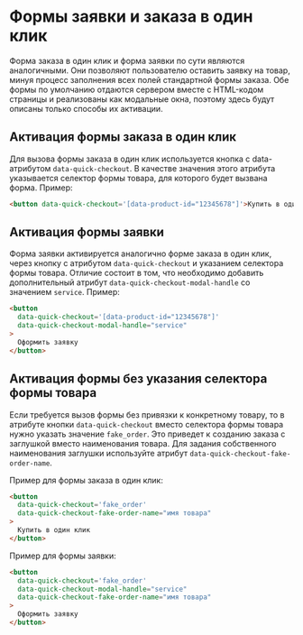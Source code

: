 # Формы заявки и заказа в один клик

Форма заказа в один клик и форма заявки по сути являются аналогичными. Они позволяют пользователю оставить заявку на товар, минуя процесс заполнения всех полей стандартной формы заказа. Обе формы по умолчанию отдаются сервером вместе с HTML-кодом страницы и реализованы как модальные окна, поэтому здесь будут описаны только способы их активации.

## Активация формы заказа в один клик

Для вызова формы заказа в один клик используется кнопка с data-атрибутом `data-quick-checkout`. В качестве значения этого атрибута указывается селектор формы товара, для которого будет вызвана форма. Пример:

```html
<button data-quick-checkout='[data-product-id="12345678"]'>Купить в один клик</button>
```

## Активация формы заявки

Форма заявки активируется аналогично форме заказа в один клик, через кнопку с атрибутом `data-quick-checkout` и указанием селектора формы товара. Отличие состоит в том, что необходимо добавить дополнительный атрибут `data-quick-checkout-modal-handle` со значением `service`. Пример:

```html
<button
  data-quick-checkout='[data-product-id="12345678"]'
  data-quick-checkout-modal-handle="service"
>
  Оформить заявку
</button>
```

## Активация формы без указания селектора формы товара

Если требуется вызов формы без привязки к конкретному товару, то в атрибуте кнопки `data-quick-checkout` вместо селектора формы товара нужно указать значение `fake_order`. Это приведет к созданию заказа с заглушкой вместо наименования товара. Для задания собственного наименования заглушки используйте атрибут `data-quick-checkout-fake-order-name`.

Пример для формы заказа в один клик:

```html
<button
  data-quick-checkout='fake_order'
  data-quick-checkout-fake-order-name="имя товара"
>
  Купить в один клик
</button>
```

Пример для формы заявки:

```html
<button
  data-quick-checkout='fake_order'
  data-quick-checkout-modal-handle="service"
  data-quick-checkout-fake-order-name="имя товара"
>
  Оформить заявку
</button>
```
